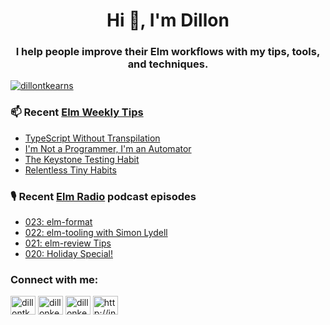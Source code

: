 <h1 align="center">Hi 👋, I'm Dillon</h1>
<h3 align="center">I help people improve their Elm workflows with my tips, tools, and techniques.</h3>


<p align="left"> <a href="https://twitter.com/dillontkearns" target="blank"><img src="https://img.shields.io/twitter/follow/dillontkearns?logo=twitter&style=for-the-badge" alt="dillontkearns" /></a> </p>


### 📫 Recent [Elm Weekly Tips](https://incrementalelm.com/tips)
<!-- BLOG-POST-LIST:START -->
- [TypeScript Without Transpilation](https://incrementalelm.com/tips/typescript-without-transpilation)
- [I'm Not a Programmer, I'm an Automator](https://incrementalelm.com/tips/automating-quality)
- [The Keystone Testing Habit](https://incrementalelm.com/tips/keystone-testing-habit)
- [Relentless Tiny Habits](https://incrementalelm.com/tips/relentless-tiny-habits)
<!-- BLOG-POST-LIST:END -->

### 🎙 Recent [Elm Radio](https://elm-radio.com/) podcast episodes
<!-- ELM-RADIO-LIST:START -->
- [023: elm-format](https://elm-radio.com/episode/elm-format)
- [022: elm-tooling with Simon Lydell](https://elm-radio.com/episode/elm-tooling)
- [021: elm-review Tips](https://elm-radio.com/episode/elm-review-tips)
- [020: Holiday Special!](https://elm-radio.com/episode/holiday-special)
<!-- ELM-RADIO-LIST:END -->

<h3 align="left">Connect with me:</h3>
<p align="left">
<a href="https://twitter.com/dillontkearns" target="blank"><img align="center" src="https://cdn.jsdelivr.net/npm/simple-icons@3.0.1/icons/twitter.svg" alt="dillontkearns" height="30" width="40" /></a>
<a href="https://linkedin.com/in/dillonkearns" target="blank"><img align="center" src="https://cdn.jsdelivr.net/npm/simple-icons@3.0.1/icons/linkedin.svg" alt="dillonkearns" height="30" width="40" /></a>
<a href="https://www.youtube.com/c/dillonkearns" target="blank"><img align="center" src="https://cdn.jsdelivr.net/npm/simple-icons@3.0.1/icons/youtube.svg" alt="dillonkearns" height="30" width="40" /></a>
<a href="/http://incrementalelm.com/tips/feed.xml" target="blank"><img align="center" src="https://cdn.jsdelivr.net/npm/simple-icons@3.0.1/icons/rss.svg" alt="http://incrementalelm.com/tips/feed.xml" height="30" width="40" /></a>
</p>
